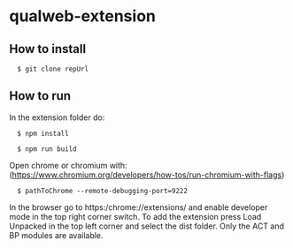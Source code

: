 # qualweb-extension
## How to install

```shell
  $ git clone repUrl
```

## How to run

In the extension folder do:

```shell
  $ npm install
```

```shell
  $ npm run build
```
Open chrome or chromium with:(https://www.chromium.org/developers/how-tos/run-chromium-with-flags)

```shell
  $ pathToChrome --remote-debugging-port=9222
```
In the browser go to https:/chrome://extensions/ and enable developer mode in the top right corner switch.
To add the extension press Load Unpacked in the top left corner and select the dist folder.
Only the ACT and BP modules are available.
